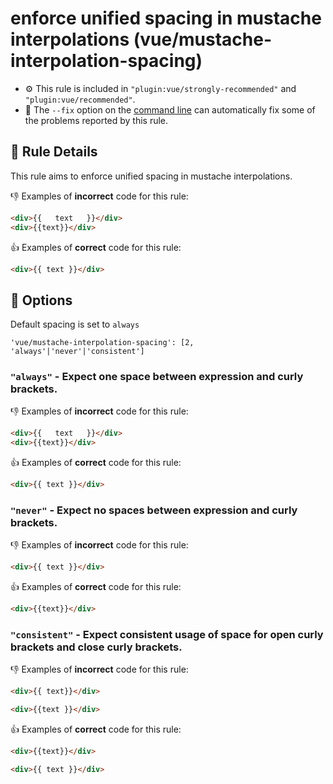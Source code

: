 # enforce unified spacing in mustache interpolations (vue/mustache-interpolation-spacing)

- :gear: This rule is included in `"plugin:vue/strongly-recommended"` and `"plugin:vue/recommended"`.
- :wrench: The `--fix` option on the [command line](http://eslint.org/docs/user-guide/command-line-interface#fix) can automatically fix some of the problems reported by this rule.

## :book: Rule Details

This rule aims to enforce unified spacing in mustache interpolations.

:-1: Examples of **incorrect** code for this rule:

```html
<div>{{   text   }}</div>
<div>{{text}}</div>
```

:+1: Examples of **correct** code for this rule:

```html
<div>{{ text }}</div>
```

## :wrench: Options

Default spacing is set to `always`

```
'vue/mustache-interpolation-spacing': [2, 'always'|'never'|'consistent']
```

### `"always"` - Expect one space between expression and curly brackets.

:-1: Examples of **incorrect** code for this rule:

```html
<div>{{   text   }}</div>
<div>{{text}}</div>
```

:+1: Examples of **correct** code for this rule:

```html
<div>{{ text }}</div>
```

### `"never"` - Expect no spaces between expression and curly brackets.

:-1: Examples of **incorrect** code for this rule:

```html
<div>{{ text }}</div>
```

:+1: Examples of **correct** code for this rule:

```html
<div>{{text}}</div>
```

### `"consistent"` - Expect consistent usage of space for open curly brackets and close curly brackets.

:-1: Examples of **incorrect** code for this rule:

```html
<div>{{ text}}</div>
```

```html
<div>{{text }}</div>
```

:+1: Examples of **correct** code for this rule:

```html
<div>{{text}}</div>
```

```html
<div>{{ text }}</div>
```
